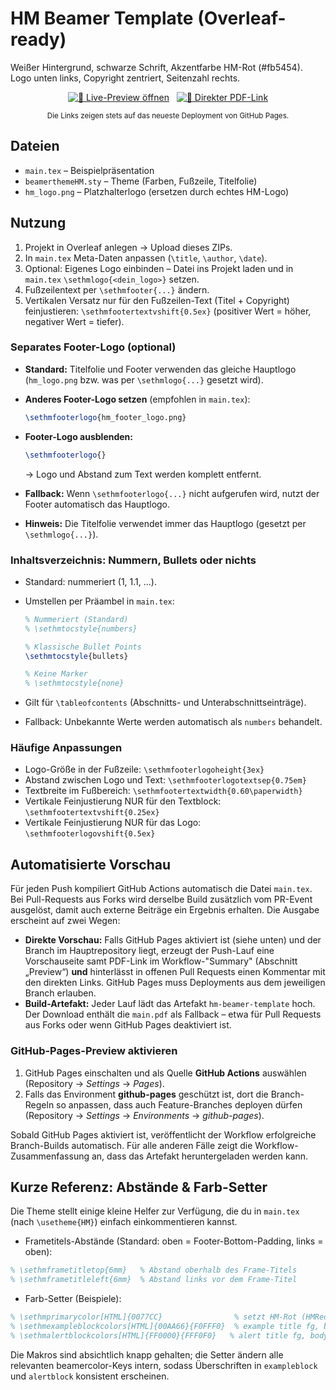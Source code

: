 # HM Beamer Template (Overleaf-ready)

Weißer Hintergrund, schwarze Schrift, Akzentfarbe HM-Rot (#fb5454).
Logo unten links, Copyright zentriert, Seitenzahl rechts.

<p align="center">
  <a href="https://sebishepherd.github.io/hm-latex-beamer-template/" target="_blank" rel="noopener noreferrer"><img alt="🚀 Live-Preview öffnen" src="https://img.shields.io/badge/%F0%9F%9A%80%20Live--Preview%20%C3%B6ffnen-fb5454?style=for-the-badge&logo=github&logoColor=white" /></a>
  &#160;
  <a href="https://sebishepherd.github.io/hm-latex-beamer-template/main.pdf" target="_blank" rel="noopener noreferrer"><img alt="📄 Direkter PDF-Link" src="https://img.shields.io/badge/%F0%9F%93%84%20Direkter%20PDF--Link-444444?style=for-the-badge&logo=adobeacrobatreader&logoColor=white" /></a>
</p>
<p align="center"><small>Die Links zeigen stets auf das neueste Deployment von GitHub Pages.</small></p>

## Dateien
- `main.tex` – Beispielpräsentation
- `beamerthemeHM.sty` – Theme (Farben, Fußzeile, Titelfolie)
- `hm_logo.png` – Platzhalterlogo (ersetzen durch echtes HM-Logo)

## Nutzung
1. Projekt in Overleaf anlegen → Upload dieses ZIPs.
2. In `main.tex` Meta-Daten anpassen (`\title`, `\author`, `\date`).
3. Optional: Eigenes Logo einbinden – Datei ins Projekt laden
   und in `main.tex` `\sethmlogo{<dein_logo>}` setzen.
4. Fußzeilentext per `\sethmfooter{...}` ändern.
5. Vertikalen Versatz nur für den Fußzeilen-Text (Titel + Copyright) feinjustieren:
  `\sethmfootertextvshift{0.5ex}` (positiver Wert = höher, negativer Wert = tiefer).

### Separates Footer-Logo (optional)
- **Standard:** Titelfolie und Footer verwenden das gleiche Hauptlogo (`hm_logo.png` bzw. was per `\sethmlogo{...}` gesetzt wird).
- **Anderes Footer-Logo setzen** (empfohlen in `main.tex`):

  ```tex
  \sethmfooterlogo{hm_footer_logo.png}
  ```

- **Footer-Logo ausblenden:**

  ```tex
  \sethmfooterlogo{}
  ```
  
  → Logo und Abstand zum Text werden komplett entfernt.

- **Fallback:** Wenn `\sethmfooterlogo{...}` nicht aufgerufen wird, nutzt der Footer automatisch das Hauptlogo.
- **Hinweis:** Die Titelfolie verwendet immer das Hauptlogo (gesetzt per `\sethmlogo{...}`).

### Inhaltsverzeichnis: Nummern, Bullets oder nichts
- Standard: nummeriert (1, 1.1, ...).
- Umstellen per Präambel in `main.tex`:

  ```tex
  % Nummeriert (Standard)
  % \sethmtocstyle{numbers}

  % Klassische Bullet Points
  \sethmtocstyle{bullets}

  % Keine Marker
  % \sethmtocstyle{none}
  ```

- Gilt für `\tableofcontents` (Abschnitts- und Unterabschnittseinträge).
- Fallback: Unbekannte Werte werden automatisch als `numbers` behandelt.

### Häufige Anpassungen
- Logo-Größe in der Fußzeile: `\sethmfooterlogoheight{3ex}`
- Abstand zwischen Logo und Text: `\sethmfooterlogotextsep{0.75em}`
- Textbreite im Fußbereich: `\sethmfootertextwidth{0.60\paperwidth}`
- Vertikale Feinjustierung NUR für den Textblock: `\sethmfootertextvshift{0.25ex}`
- Vertikale Feinjustierung NUR für das Logo: `\sethmfooterlogovshift{0.5ex}`

## Automatisierte Vorschau
Für jeden Push kompiliert GitHub Actions automatisch die Datei `main.tex`.
Bei Pull-Requests aus Forks wird derselbe Build zusätzlich vom PR-Event ausgelöst, damit auch
externe Beiträge ein Ergebnis erhalten. Die Ausgabe erscheint auf zwei Wegen:

- **Direkte Vorschau:** Falls GitHub Pages aktiviert ist (siehe unten) und der Branch im
  Hauptrepository liegt, erzeugt der Push-Lauf eine Vorschauseite samt PDF-Link im
  Workflow-"Summary" (Abschnitt „Preview“) **und** hinterlässt in offenen Pull Requests einen
  Kommentar mit den direkten Links. GitHub Pages muss Deployments aus dem jeweiligen Branch
  erlauben.
- **Build-Artefakt:** Jeder Lauf lädt das Artefakt `hm-beamer-template` hoch. Der Download
  enthält die `main.pdf` als Fallback – etwa für Pull Requests aus Forks oder wenn GitHub Pages
  deaktiviert ist.

### GitHub-Pages-Preview aktivieren
1. GitHub Pages einschalten und als Quelle **GitHub Actions** auswählen
   (Repository → *Settings* → *Pages*).
2. Falls das Environment **github-pages** geschützt ist, dort die Branch-Regeln so anpassen,
   dass auch Feature-Branches deployen dürfen (Repository → *Settings* → *Environments* →
   *github-pages*).

Sobald GitHub Pages aktiviert ist, veröffentlicht der Workflow erfolgreiche Branch-Builds
automatisch. Für alle anderen Fälle zeigt die Workflow-Zusammenfassung an, dass das Artefakt
heruntergeladen werden kann.

## Kurze Referenz: Abstände & Farb-Setter
Die Theme stellt einige kleine Helfer zur Verfügung, die du in `main.tex` (nach `\usetheme{HM}`)
einfach einkommentieren kannst.

- Frametitels-Abstände (Standard: oben = Footer-Bottom-Padding, links = oben):

```tex
% \sethmframetitletop{6mm}   % Abstand oberhalb des Frame-Titels
% \sethmframetitleleft{6mm}  % Abstand links vor dem Frame-Titel
```

- Farb-Setter (Beispiele):

```tex
% \sethmprimarycolor[HTML]{0077CC}                % setzt HM-Rot (HMRed)
% \sethmexampleblockcolors[HTML]{00AA66}{F0FFF0}  % example title fg, body bg
% \sethmalertblockcolors[HTML]{FF0000}{FFF0F0}   % alert title fg, body bg
```

Die Makros sind absichtlich knapp gehalten; die Setter ändern alle relevanten beamercolor-Keys
intern, sodass Überschriften in `exampleblock` und `alertblock` konsistent erscheinen.
